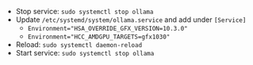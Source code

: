 - Stop service: `sudo systemctl stop ollama`
- Update `/etc/systemd/system/ollama.service` and add under `[Service]`
  - `Environment="HSA_OVERRIDE_GFX_VERSION=10.3.0"`
  - `Environment="HCC_AMDGPU_TARGETS=gfx1030"`
- Reload: `sudo systemctl daemon-reload`
- Start service: `sudo systemctl stop ollama`
